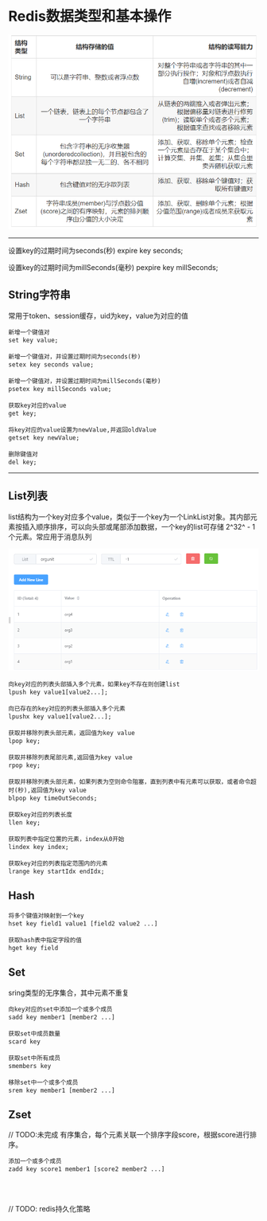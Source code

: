 # Redis数据类型和基本操作

<div align=left>
<img  width=500 src="../images/redis/redis数据结构.png" />
</div>

---


设置key的过期时间为seconds(秒)
expire key seconds;

设置key的过期时间为millSeconds(毫秒)
pexpire key millSeconds;
## String字符串
常用于token、session缓存，uid为key，value为对应的值
```text{.line-numbers}
新增一个键值对
set key value;

新增一个键值对，并设置过期时间为seconds(秒)
setex key seconds value;

新增一个键值对，并设置过期时间为millSeconds(毫秒)
psetex key millSeconds value;

获取key对应的value
get key;

将key对应的value设置为newValue,并返回oldValue
getset key newValue;

删除键值对
del key;
```
---
## List列表
list结构为一个key对应多个value，类似于一个key为一个LinkList对象。其内部元素按插入顺序排序，可以向头部或尾部添加数据，一个key的list可存储 2^32^ - 1个元素。常应用于消息队列
<div align=left>
<img width=650 src="../images/redis/list数据结构示例.png"/>
</div>

```text{.line-numbers}
向key对应的列表头部插入多个元素，如果key不存在则创建list
lpush key value1[value2...];

向已存在的key对应的列表头部插入多个元素
lpushx key value1[value2...];

获取并移除列表头部元素，返回值为key value
lpop key;

获取并移除列表尾部元素,返回值为key value
rpop key;

获取并移除列表头部元素，如果列表为空则命令阻塞，直到列表中有元素可以获取，或者命令超时(秒),返回值为key value
blpop key timeOutSeconds;

获取key对应的列表长度
llen key;

获取列表中指定位置的元素，index从0开始
lindex key index;

获取key对应的列表指定范围内的元素
lrange key startIdx endIdx;
```

## Hash

```text
将多个键值对映射到一个key
hset key field1 value1 [field2 value2 ...]

获取hash表中指定字段的值
hget key field
```

## Set
sring类型的无序集合，其中元素不重复

```text{.line-numbers}
向key对应的set中添加一个或多个成员
sadd key member1 [member2 ...]

获取set中成员数量
scard key

获取set中所有成员
smembers key

移除set中一个或多个成员
srem key member1 [member2 ...]
```

## Zset
// TODO:未完成
有序集合，每个元素关联一个排序字段score，根据score进行排序。

```text
添加一个或多个成员
zadd key score1 member1 [score2 member2 ...]




```

// TODO: redis持久化策略